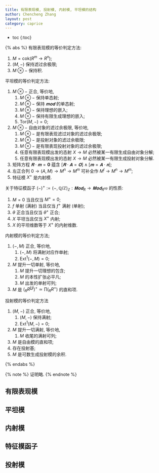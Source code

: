 ```yaml
---
title: 有限表现模, 投射模, 内射模, 平坦模的结构
author: Chencheng Zhang
layout: post
category: caprice
---
```


* toc
{:toc}

{% abs %}
有限表现模的等价判定方法:

1. $M = \mathrm{cok}(R^m → R^n)$;
2. $(M,-)$ 保持滤过余极限;
3. $M ⊗ -$ 保持积.

平坦模的等价判定方法:

1. $M ⊗ -$ 正合, 等价地,
   1. $M ⊗ -$ 保持单态射;
   2. $M ⊗ -$ 保持 $𝐦𝐨𝐝$ 的单态射;
   3. $M ⊗ -$ 保持理想的嵌入;
   4. $M ⊗ -$ 保持有限生成理想的嵌入;
   5. $\mathrm{Tor}(M,-) = 0$;
2. $M ⊗ -$ 自由对象的滤过余极限, 等价地,
   1. $M ⊗ -$ 是有限表现滤过对象的滤过余极限;
   2. $M ⊗ -$ 是投射对象的滤过余极限;
   3. $M ⊗ -$ 是有限表现投射对象的滤过余极限;
   4. 任意有限表现模出发的态射 $X → M$ 必然被某一有限生成自由对象分解;
   5. 任意有限表现模出发的态射 $X → M$ 必然被某一有限生成投射对象分解.
3. 矩阵方程 $𝐑 ⋅ 𝐦 = \mathbf 0$ 蕴含 $[𝐑 ⋅ 𝐀 = 𝐎] ∧ [𝐦 = 𝐀 ⋅ 𝐧]$;
4. 左正合列 $0 → (A, M) → M^n → M^m$ 可补全作 $M^l → M^n → M^m$;
5. 特征模 $X^+$ 是内射模.

关于特征模函子 $(-)^+ := (-, ℚ / ℤ)_ℤ : 𝐌𝐨𝐝 _R → 𝐌𝐨𝐝 _{R^{\mathrm{op}}}$ 的性质:

1. $M = 0$ 当且仅当 $M^+ =0$;
2. $f$ 单射 (满射) 当且仅当 $f^+$ 满射 (单射);
3. $θ$ 正合当且仅当 $θ^+$ 正合;
4. $X$ 平坦当且仅当 $X^+$ 内射;
5. $X$ 的平坦维数等于 $X^+$ 的内射维数.

内射模的等价判定方法;

1. $(-, M)$ 正合, 等价地,
   1. $(-, M)$ 将满射对应作单射;
   2. $\mathrm{Ext}^1(-, M) = 0$;
2. $M$ 提升一切单射, 等价地,
   1. $M$ 提升一切理想的包含;
   2. $M$ 的本性扩张必平凡;
   3. $M$ 出发的单射可列;
3. $M$ 是 $({_R}R^{∐ I})^+ ≃ ∏({_R}R^+)$ 的直和项.

投射模的等价判定方法

1. $(M, -)$ 正合, 等价地,
   1. $(M, -)$ 保持满射;
   2. $\mathrm{Ext}^1(M, -) = 0$;
2. $M$ 提升一切满射, 等价地,
   1. $M$ 收尾的满射可列;
3. $M$ 是自由模的直和项;
4. 存在投射基;
5. $M$ 是可数生成投射模的余积.

{% endabs %}

{% note %}
证明略.
{% endnote %}

## 有限表现模

## 平坦模

## 内射模

## 特征模函子

## 投射模
